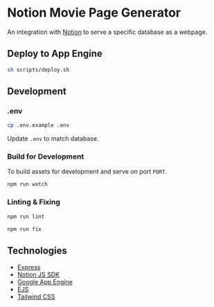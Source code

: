 # Notion Movie Page Generator

An integration with [Notion](https://notion.so) to serve a specific database as a webpage.

## Deploy to App Engine
```sh
sh scripts/deploy.sh
```

## Development

### .env

```sh
cp .env.example .env
```

Update `.env` to match database.

### Build for Development
To build assets for development and serve on port `PORT`.

```sh
npm run watch
```

### Linting & Fixing

```sh
npm run lint

npm run fix
```

## Technologies
- [Express](https://expressjs.com/)
- [Notion JS SDK](https://github.com/makenotion/notion-sdk-js)
- [Google App Engine](https://cloud.google.com/appengine)
- [EJS](https://ejs.co/)
- [Tailwind CSS](https://tailwindcss.com/)
